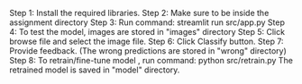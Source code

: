 Step 1: Install the required libraries.
Step 2: Make sure to be inside the assignment directory
Step 3: Run command: streamlit run src/app.py
Step 4: To test the model, images are stored in "images" directory
Step 5: Click browse file and select the image file.
Step 6: Click Classify button.
Step 7: Provide feedback. (The wrong predictions are stored in "wrong" directory)
Step 8: To retrain/fine-tune model , run command: python src/retrain.py
        The retrained model is saved in "model" directory.